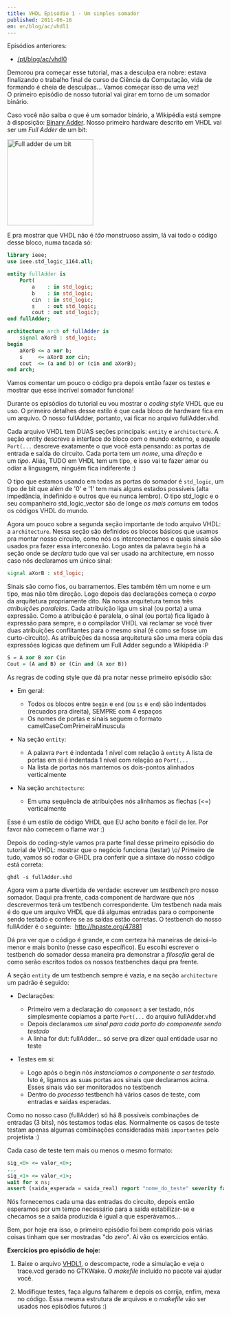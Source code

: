 ```yaml
---
title: VHDL Episódio 1 - Um simples somador
published: 2011-06-16
en: en/blog/ac/vhdl1
---
```


Episódios anteriores:

  * [/pt/blog/ac/vhdl0](/pt/blog/ac/vhdl0)

Demorou pra começar esse tutorial, mas a desculpa era nobre:
estava finalizando o trabalho final de curso de Ciência da Computação, vida de formando é cheia de desculpas...
Vamos começar isso de uma vez! O primeiro episódio de nosso tutorial vai girar em torno de um somador binário.

Caso você não saiba o que é um somador binário, a Wikipédia está sempre à disposição: [Binary Adder][1].
Nosso primeiro hardware descrito em VHDL vai ser um _Full Adder_ de um bit:

<!--more-->

<div id="imgdiv-fa"><style type="text/css" scoped> #imgdiv-fa img { width:200px };</style>

 ![Full adder de um bit](/files/imgs/2011-06_215px-1-bit_full-adder.svg_.png)

</div>

E pra mostrar que VHDL não é _tão_ monstruoso assim, lá vai todo o código desse bloco, numa tacada só:

```vhdl
library ieee;
use ieee.std_logic_1164.all;

entity fullAdder is
    Port(
        a    : in std_logic;
        b    : in std_logic;
        cin  : in std_logic;
        s    : out std_logic;
        cout : out std_logic);
end fullAdder;

architecture arch of fullAdder is
    signal aXorB : std_logic;
begin
    aXorB <= a xor b;
    s     <= aXorB xor cin;
    cout  <= (a and b) or (cin and aXorB);
end arch;
```

Vamos comentar um pouco o código pra depois então fazer os testes e mostrar que esse incrível somador funciona!

Durante os episódios do tutorial eu vou mostrar o _coding style_ VHDL que eu uso.
O primeiro detalhes desse estilo é que cada bloco de hardware fica em um arquivo.
O nosso fullAdder, portanto, vai ficar no arquivo fullAdder.vhd.

Cada arquivo VHDL tem DUAS seções principais: `entity` e `architecture`.
A seção entity descreve a interface do bloco com o mundo externo, e aquele `Port(...` descreve exatamente o que você está pensando:
as portas de entrada e saída do circuito. Cada porta tem um _nome_, uma _direção_ e um _tipo_.
Aliás, TUDO em VHDL tem um tipo, e isso vai te fazer amar ou odiar a linguagem, ninguém fica indiferente :)

O tipo que estamos usando em todas as portas do somador é `std_logic`,
um tipo de bit que além de '0' e '1' tem mais alguns estados possíveis (alta impedância, indefinido e outros que eu nunca lembro).
O tipo std_logic e o seu companheiro std_logic_vector são de longe _os mais comuns_ em todos os códigos VHDL do mundo.

Agora um pouco sobre a segunda seção importante de todo arquivo VHDL: a `architecture`.
Nessa seção são definidos os blocos básicos que usamos pra montar nosso circuito,
como nós os interconectamos e quais sinais são usados pra fazer essa interconexão.
Logo antes da palavra `begin` há a seção onde se _declara_ tudo que vai ser usado na architecture,
em nosso caso nós declaramos um único sinal:

```vhdl
signal aXorB : std_logic;
```

Sinais são como fios, ou barramentos.
Eles também têm um nome e um tipo, mas não têm direção.
Logo depois das declarações começa o _corpo_ da arquitetura propriamente dito.
Na nossa arquitetura temos três _atribuições paralelas_. Cada atribuição liga um sinal (ou porta) a uma expressão.
Como a atribuição é paralela, o sinal (ou porta) fica ligado à expressão para sempre,
e o compilador VHDL vai reclamar se você tiver duas atribuições conflitantes para o mesmo sinal (é como se fosse um curto-circuito).
As atribuições da nossa arquitetura são uma mera cópia das expressões lógicas que definem um Full Adder segundo a Wikipédia :P

```vhdl
S = A xor B xor Cin
Cout = (A and B) or (Cin and (A xor B))
```

As regras de coding style que dá pra notar nesse primeiro episódio são:

  *  Em geral:
      + Todos os blocos entre `begin` e `end` (ou `is` e `end`) são indentados (recuados pra direita), SEMPRE com 4 espaços
      + Os nomes de portas e sinais seguem o formato camelCaseComPrimeiraMinuscula

  *  Na seção `entity`:
      + A palavra `Port` é indentada 1 nível com relação à `entity` A lista de portas em si é indentada 1 nível com relação ao `Port(...`
      + Na lista de portas nós mantemos os dois-pontos alinhados verticalmente

  *  Na seção `architecture`:
      + Em uma sequência de atribuições nós alinhamos as flechas (<=) verticalmente

Esse é um estilo de código VHDL que EU acho bonito e fácil de ler. Por favor não comecem o flame war :)

Depois do coding-style vamos pra parte final desse primeiro episódio do tutorial de VHDL: mostrar que o negócio funciona (testar) \o/
Primeiro de tudo, vamos só rodar o GHDL pra conferir que a sintaxe do nosso código está correta:

    ghdl -s fullAdder.vhd

Agora vem a parte divertida de verdade: escrever um _testbench_ pro nosso somador.
Daqui pra frente, cada component de hardware que nós descrevermos terá um testbench correspondente.
Um testbench nada mais é do que um arquivo VHDL que dá algumas entradas para o componente sendo testado e confere se as saídas estão corretas.
O testbench do nosso fullAdder é o seguinte:  <http://hpaste.org/47881>

Dá pra ver que o código é grande, e com certeza há maneiras de deixá-lo menor e mais bonito (nesse caso específico).
Eu escolhi escrever o testbench do somador dessa maneira pra demonstrar
a _filosofia_ geral de como serão escritos todos os nossos testbenches daqui pra frente.

A seção `entity` de um testbench sempre é vazia, e na seção `architecture` um padrão é seguido:

  * Declarações:
      + Primeiro vem a declaração do `component` a ser testado, nós simplesmente copiamos a parte `Port(...` do arquivo fullAdder.vhd
      + Depois declaramos _um sinal para cada porta do componente sendo testado_
      + A linha for dut: fullAdder... só serve pra dizer qual entidade usar no teste

  * Testes em si:
      + Logo após o begin nós _instanciamos o componente a ser testado_.
        Isto é, ligamos as suas portas aos sinais que declaramos acima. Esses sinais vão ser monitorados no testbench
      + Dentro do _processo_ testbench há vários casos de teste, com entradas e saídas esperadas.

Como no nosso caso (fullAdder) só há 8 possíveis combinações de entradas (3 bits), nós testamos todas elas.
Normalmente os casos de teste testam apenas algumas combinações consideradas mais `importantes` pelo projetista :)

Cada caso de teste tem mais ou menos o mesmo formato:

```vhdl
sig_<0> <= valor_<0>;
...
sig_<1> <= valor_<1>;
wait for x ns;
assert (saida_esperada = saida_real) report "nome_do_teste" severity failure;
```

Nós fornecemos cada uma das entradas do circuito,
depois então esperamos por um tempo necessário para a saída estabilizar-se e checamos se a saída produzida é igual a que esperávamos...

Bem, por hoje era isso, o primeiro episódio foi bem comprido pois várias coisas tinham que ser mostradas "do zero".
Aí vão os exercícios então.

**Exercícios pro episódio de hoje:**

  1. Baixe o arquivo [VHDL1][2], o descompacte, rode a simulação e veja o trace.vcd gerado no GTKWake.
     O _makefile_ incluído no pacote vai ajudar você.

  2. Modifique testes, faça alguns falharem e depois os corrija, enfim, mexa no código.
     Essa mesma estrutura de arquivos e o _makefile_ vão ser usados nos episódios futuros :)


[1]: <http://en.wikipedia.org/wiki/Binary_adder>
[2]: </files/2011/06_vhdl1/vhdl1-tar/>
